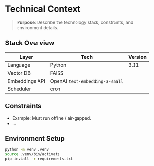 # Technical Context

> **Purpose**: Describe the technology stack, constraints, and environment details.

## Stack Overview

| Layer | Tech | Version |
|-------|------|---------|
| Language | Python | 3.11 |
| Vector DB | FAISS |  | 
| Embeddings API | OpenAI `text-embedding-3-small` |  | 
| Scheduler | cron |  |

## Constraints

* Example: Must run offline / air-gapped.
* …

## Environment Setup

```bash
python -m venv .venv
source .venv/bin/activate
pip install -r requirements.txt
```

<!-- Last updated: YYYY-MM-DD --> 